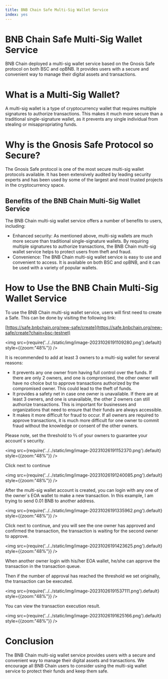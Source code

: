 ```yaml
---
title: BNB Chain Safe Multi-Sig Wallet Service
index: yes
---
```

# BNB Chain Safe Multi-Sig Wallet Service

BNB Chain deployed a multi-sig wallet service based on the Gnosis Safe protocol on both BSC and opBNB. It provides users with a secure and convenient way to manage their digital assets and transactions.

# What is a Multi-Sig Wallet?

A multi-sig wallet is a type of cryptocurrency wallet that requires multiple signatures to authorize transactions. This makes it much more secure than a traditional single-signature wallet, as it prevents any single individual from stealing or misappropriating funds.

# Why is the Gnosis Safe Protocol so Secure?

The Gnosis Safe protocol is one of the most secure multi-sig wallet protocols available. It has been extensively audited by leading security experts and has been used by some of the largest and most trusted projects in the cryptocurrency space.

## Benefits of the BNB Chain Multi-Sig Wallet Service

The BNB Chain multi-sig wallet service offers a number of benefits to users, including:

- Enhanced security: As mentioned above, multi-sig wallets are much more secure than traditional single-signature wallets. By requiring multiple signatures to authorize transactions, the BNB Chain multi-sig wallet service helps to protect users from theft and fraud.
- Convenience: The BNB Chain multi-sig wallet service is easy to use and convenient to access. It is available on both BSC and opBNB, and it can be used with a variety of popular wallets.

# How to Use the BNB Chain Multi-Sig Wallet Service

To use the BNB Chain multi-sig wallet service, users will first need to create a Safe. This can be done by visiting the following link:

[https://safe.bnbchain.org/new-safe/create](https://safe.bnbchain.org/new-safe/create?chain=bsc-testnet)


<img
  src={require('../../static/img/image-20231026191109280.png').default}
  style={{zoom:"48%"}}
/>

It is recommended to add at least 3 owners to a multi-sig wallet for several reasons:

- It prevents any one owner from having full control over the funds. If there are only 2 owners, and one is compromised, the other owner will have no choice but to approve transactions authorized by the compromised owner. This could lead to the theft of funds.
- It provides a safety net in case one owner is unavailable. If there are at least 3 owners, and one is unavailable, the other 2 owners can still authorize transactions. This is important for businesses and organizations that need to ensure that their funds are always accessible.
- It makes it more difficult for fraud to occur. If all owners are required to approve transactions, it is much more difficult for one owner to commit fraud without the knowledge or consent of the other owners.

Please note, set the threshold to ⅔ of your owners to guarantee your account`s security.

<img
  src={require('../../static/img/image-20231026191152370.png').default}
  style={{zoom:"48%"}}
/>

Click next to continue 

<img
  src={require('../../static/img/image-20231026191240085.png').default}
  style={{zoom:"48%"}}
/>

After the multi-sig wallet account is created, you can login with any one of the owner`s EOA wallet to make a new transaction. In this example, I am trying to send 0.01 BNB to another address. 

<img
  src={require('../../static/img/image-20231026191335962.png').default}
  style={{zoom:"48%"}}
/>

Click next to continue, and you will see the one owner has approved and confirmed the transaction, the transaction is waiting for the second owner to approve. 

<img
  src={require('../../static/img/image-20231026191423625.png').default}
  style={{zoom:"48%"}}
/>

When another owner login with his/her EOA wallet, he/she can approve the transaction in the transaction queue. 

Then if the number of approval has reached the threshold we set originally, the transaction can be executed.

<img
  src={require('../../static/img/image-20231026191537111.png').default}
  style={{zoom:"48%"}}
/>

You can view the transaction execution result.

<img
  src={require('../../static/img/image-20231026191625166.png').default}
  style={{zoom:"48%"}}
/>

# Conclusion

The BNB Chain multi-sig wallet service provides users with a secure and convenient way to manage their digital assets and transactions. We encourage all BNB Chain users to consider using the multi-sig wallet service to protect their funds and keep them safe.